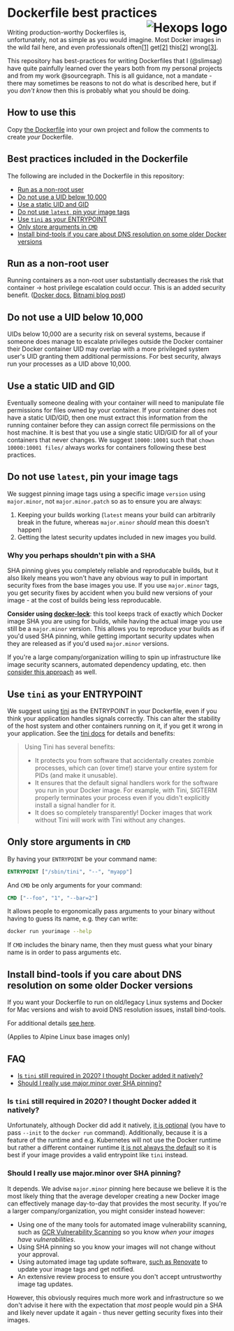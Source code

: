 # Dockerfile best practices <a href="https://hexops.com"><img align="right" alt="Hexops logo" src="https://raw.githubusercontent.com/hexops/media/master/readme.svg"></img></a>

Writing production-worthy Dockerfiles is, unfortunately, not as simple as you would imagine. Most Docker images in the wild fail here, and even professionals often[[1]](https://github.com/docker-library/postgres/issues/175) get[[2]](https://github.com/prometheus/prometheus/issues/3441) this[[2]](https://github.com/caddyserver/caddy-docker/issues/104) wrong[[3]](https://github.com/docker-library/postgres/issues/796).

This repository has best-practices for writing Dockerfiles that I (@slimsag) have quite painfully learned over the years both from my personal projects and from my work @sourcegraph. This is all guidance, not a mandate - there may sometimes be reasons to not do what is described here, but if you _don't know_ then this is probably what you should be doing.

## How to use this

Copy [the Dockerfile](https://github.com/hexops/dockerfile/blob/main/Dockerfile) into your own project and follow the comments to create _your_ Dockerfile.

## Best practices included in the Dockerfile

The following are included in the Dockerfile in this repository:

- [Run as a non-root user](#run-as-a-non-root-user)
- [Do not use a UID below 10,000](#do-not-use-a-uid-below-10-000)
- [Use a static UID and GID](#use-a-static-uid-and-gid)
- [Do not use `latest`, pin your image tags](#do-not-use-latest-pin-your-image-tags)
- [Use `tini` as your ENTRYPOINT](#use-tini-as-your-entrypoint)
- [Only store arguments in `CMD`](#only-store-arguments-in-cmd)
- [Install bind-tools if you care about DNS resolution on some older Docker versions](#install-bind-tools-if-you-care-about-dns-resolution-on-some-older-docker-versions)

## Run as a non-root user

Running containers as a non-root user substantially decreases the risk that container -> host privilege escalation could occur. This is an added security benefit. ([Docker docs](https://docs.docker.com/engine/security/#linux-kernel-capabilities), [Bitnami blog post](https://engineering.bitnami.com/articles/why-non-root-containers-are-important-for-security.html))

## Do not use a UID below 10,000

UIDs below 10,000 are a security risk on several systems, because if someone does manage to escalate privileges outside the Docker container their Docker container UID may overlap with a more privileged system user's UID granting them additional permissions. For best security, always run your processes as a UID above 10,000.

## Use a static UID and GID

Eventually someone dealing with your container will need to manipulate file permissions for files owned by your container. If your container does not have a static UID/GID, then one must extract this information from the running container before they can assign correct file permissions on the host machine. It is best that you use a single static UID/GID for all of your containers that never changes. We suggest `10000:10001` such that `chown 10000:10001 files/` always works for containers following these best practices.

## Do not use `latest`, pin your image tags

We suggest pinning image tags using a specific image `version` using `major.minor`, not `major.minor.patch` so as to ensure you are always:

1. Keeping your builds working (`latest` means your build can arbitrarily break in the future, whereas `major.minor` _should_ mean this doesn't happen)
2. Getting the latest security updates included in new images you build.

### Why you perhaps shouldn't pin with a SHA

SHA pinning gives you completely reliable and reproducable builds, but it also likely means you won't have any obvious way to pull in important security fixes from the base images you use. If you use `major.minor` tags, you get security fixes by accident when you build new versions of your image - at the cost of builds being less reproducable.

**Consider using [docker-lock](https://github.com/safe-waters/docker-lock)**: this tool keeps track of exactly which Docker image SHA you are using for builds, while having the actual image you use still be a `major.minor` version. This allows you to reproduce your builds as if you'd used SHA pinning, while getting important security updates when they are released as if you'd used `major.minor` versions.

If you're a large company/organization willing to spin up infrastructure like image security scanners, automated dependency updating, etc. then [consider this approach](#should-i-really-use-major-minor-over-sha-pinning) as well.

## Use `tini` as your ENTRYPOINT

We suggest using [tini](https://github.com/krallin/tini) as the ENTRYPOINT in your Dockerfile, even if you think your application handles signals correctly. This can alter the stability of the host system and other containers running on it, if you get it wrong in your application. See the [tini docs](https://github.com/krallin/tini) for details and benefits:

> Using Tini has several benefits:
>
> * It protects you from software that accidentally creates zombie processes, which can (over time!) starve your entire system for PIDs (and make it unusable).
> * It ensures that the default signal handlers work for the software you run in your Docker image. For example, with Tini, SIGTERM properly terminates your process even if you didn't explicitly install a signal handler for it.
> * It does so completely transparently! Docker images that work without Tini will work with Tini without any changes.

## Only store arguments in `CMD`

By having your `ENTRYPOINT` be your command name:

```Dockerfile
ENTRYPOINT ["/sbin/tini", "--", "myapp"]
```

And `CMD` be only arguments for your command:

```Dockerfile
CMD ["--foo", "1", "--bar=2"]
```

It allows people to ergonomically pass arguments to your binary without having to guess its name, e.g. they can write:

```sh
docker run yourimage --help
```

If `CMD` includes the binary name, then they must guess what your binary name is in order to pass arguments etc.

## Install bind-tools if you care about DNS resolution on some older Docker versions

If you want your Dockerfile to run on old/legacy Linux systems and Docker for Mac versions and wish to avoid DNS resolution issues, install bind-tools.

For additional details [see here](https://github.com/sourcegraph/godockerize/commit/5cf4e6d81720f2551e6a7b2b18c63d1460bbbe4e#commitcomment-45061472).

(Applies to Alpine Linux base images only)

## FAQ

- [Is `tini` still required in 2020? I thought Docker added it natively?](#is-tini-still-required-in-2020-i-thought-docker-added-it-natively)
- [Should I really use major.minor over SHA pinning?](#should-i-really-use-major-minor-over-sha-pinning)

### Is `tini` still required in 2020? I thought Docker added it natively?

Unfortunately, although Docker did add it natively, [it is optional](https://github.com/krallin/tini#using-tini) (you have to pass `--init` to the `docker run` command). Additionally, because it is a feature of the runtime and e.g. Kubernetes will not use the Docker runtime but rather a different container runtime [it is not always the default](https://stackoverflow.com/questions/50803268/kubernetes-equivalent-of-docker-run-init/50819443#50819443) so it is best if your image provides a valid entrypoint like `tini` instead.

### Should I really use major.minor over SHA pinning?

It depends. We advise `major.minor` pinning here because we believe it is the most likely thing that the average developer creating a new Docker image can effectively manage day-to-day that provides the most security. If you're a larger company/organization, you might consider instead however:

- Using one of the many tools for automated image vulnerability scanning, such as [GCR Vulnerability Scanning](https://cloud.google.com/container-analysis/docs/vulnerability-scanning) so you know _when your images have vulnerabilities_.
- Using SHA pinning so you know your images will not change without your approval.
- Using automated image tag update software, [such as Renovate](https://docs.renovatebot.com/docker/) to update your image tags and get notified.
- An extensive review process to ensure you don't accept untrustworthy image tag updates.

However, this obviously requires much more work and infrastructure so we don't advise it here with the expectation that _most_ people would pin a SHA and likely never update it again - thus never getting security fixes into their images.
